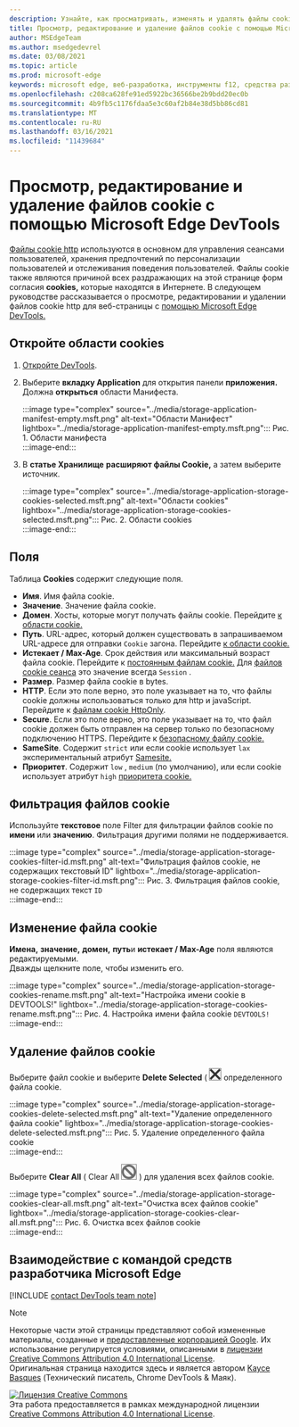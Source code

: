 ```yaml
---
description: Узнайте, как просматривать, изменять и удалять файлы cookie http для страницы с помощью Microsoft Edge DevTools.
title: Просмотр, редактирование и удаление файлов cookie с помощью Microsoft Edge DevTools
author: MSEdgeTeam
ms.author: msedgedevrel
ms.date: 03/08/2021
ms.topic: article
ms.prod: microsoft-edge
keywords: microsoft edge, веб-разработка, инструменты f12, средства разработчика
ms.openlocfilehash: c208ca628fe91ed5922bc36566be2b9bdd20ec0b
ms.sourcegitcommit: 4b9fb5c1176fdaa5e3c60af2b84e38d5bb86cd81
ms.translationtype: MT
ms.contentlocale: ru-RU
ms.lasthandoff: 03/16/2021
ms.locfileid: "11439684"
---
```

<!-- Copyright Kayce Basques 

   Licensed under the Apache License, Version 2.0 (the "License");
   you may not use this file except in compliance with the License.
   You may obtain a copy of the License at

       https://www.apache.org/licenses/LICENSE-2.0

   Unless required by applicable law or agreed to in writing, software
   distributed under the License is distributed on an "AS IS" BASIS,
   WITHOUT WARRANTIES OR CONDITIONS OF ANY KIND, either express or implied.
   See the License for the specific language governing permissions and
   limitations under the License.  -->

# <a name="view-edit-and-delete-cookies-with-microsoft-edge-devtools"></a>Просмотр, редактирование и удаление файлов cookie с помощью Microsoft Edge DevTools  

[Файлы cookie http][MDNHTTPCookies] используются в основном для управления сеансами пользователей, хранения предпочтений по персонализации пользователей и отслеживания поведения пользователей.  Файлы cookie также являются причиной всех раздражающих на этой странице форм согласия **cookies,** которые находятся в Интернете.  В следующем руководстве рассказывается о просмотре, редактировании и удалении файлов cookie http для веб-страницы с [помощью Microsoft Edge DevTools.][MicrosoftEdgeDevTools]  

## <a name="open-the-cookies-pane"></a>Откройте области cookies  

1.  [Откройте DevTools][DevToolsOpen].  
1.  Выберите **вкладку Application** для открытия панели **приложения.**  Должна **открыться** области Манифеста.  
    
    :::image type="complex" source="../media/storage-application-manifest-empty.msft.png" alt-text="Области Манифест" lightbox="../media/storage-application-manifest-empty.msft.png":::
       Рис. 1. Области манифеста  
    :::image-end:::  

1.  В **статье Хранилище** **расширяют файлы Cookie,** а затем выберите источник.  
    
    :::image type="complex" source="../media/storage-application-storage-cookies-selected.msft.png" alt-text="Области cookies" lightbox="../media/storage-application-storage-cookies-selected.msft.png":::
       Рис. 2. Области cookies  
    :::image-end:::  

## <a name="fields"></a>Поля  

Таблица **Cookies** содержит следующие поля.  

*   **Имя**.  Имя файла cookie.  
*   **Значение**.  Значение файла cookie.  
*   **Домен**.  Хосты, которые могут получать файлы cookie.  Перейдите [к области cookie.][MDNHTTPCookiesScope]  
*   **Путь**.  URL-адрес, который должен существовать в запрашиваемом URL-адресе для отправки `Cookie` загона.  Перейдите [к области cookie.][MDNHTTPCookiesScope]  
*   **Истекает / Max-Age**.  Срок действия или максимальный возраст файла cookie.  Перейдите к [постоянным файлам cookie.][MDNHTTPCookiesPermanent]  Для [файлов cookie сеанса][MDNHTTPCookiesSession] это значение всегда `Session` .  
*   **Размер**.  Размер файла cookie в bytes.  
*   **HTTP**.  Если это поле верно, это поле указывает на то, что файлы cookie должны использоваться только для http и javaScript.  Перейдите к [файлам cookie HttpOnly][MDNHTTPCookiesSecure].  
*   **Secure**.  Если это поле верно, это поле указывает на то, что файл cookie должен быть отправлен на сервер только по безопасному подключению HTTPS.  Перейдите к [безопасному файлу cookie.][MDNHTTPCookiesSecure]  
*   **SameSite**.  Содержит `strict` или если cookie использует `lax` экспериментальный атрибут [Samesite.][MDNHTTPCookiesSamesite]  
*   **Приоритет**.  Содержит `low` , `medium` \(по умолчанию\), или если cookie использует атрибут `high` [приоритета cookie.][ChromiumIssue232693]

## <a name="filter-cookies"></a>Фильтрация файлов cookie  

Используйте **текстовое** поле Filter для фильтрации файлов cookie по **имени** или **значению**.  Фильтрация другими полями не поддерживается.  

:::image type="complex" source="../media/storage-application-storage-cookies-filter-id.msft.png" alt-text="Фильтрация файлов cookie, не содержащих текстовый ID" lightbox="../media/storage-application-storage-cookies-filter-id.msft.png":::
   Рис. 3. Фильтрация файлов cookie, не содержащих текст `ID`  
:::image-end:::  

## <a name="edit-a-cookie"></a>Изменение файла cookie  

**Имена,** **значение,** **домен,** **путь**и **истекает / Max-Age** поля являются редактируемыми.  
Дважды щелкните поле, чтобы изменить его.  

:::image type="complex" source="../media/storage-application-storage-cookies-rename.msft.png" alt-text="Настройка имени cookie в DEVTOOLS!" lightbox="../media/storage-application-storage-cookies-rename.msft.png":::
   Рис. 4. Настройка имени файла cookie `DEVTOOLS!`  
:::image-end:::  

## <a name="delete-cookies"></a>Удаление файлов cookie  

Выберите файл cookie и выберите **Delete Selected** \( ![ Delete Selected \) для удаления ](../media/delete-icon.msft.png) определенного файла cookie.  

:::image type="complex" source="../media/storage-application-storage-cookies-delete-selected.msft.png" alt-text="Удаление определенного файла cookie" lightbox="../media/storage-application-storage-cookies-delete-selected.msft.png":::
   Рис. 5. Удаление определенного файла cookie  
:::image-end:::  

Выберите **Clear All** \( Clear All ![ ](../media/clear-icon.msft.png) \) для удаления всех файлов cookie.  

:::image type="complex" source="../media/storage-application-storage-cookies-clear-all.msft.png" alt-text="Очистка всех файлов cookie" lightbox="../media/storage-application-storage-cookies-clear-all.msft.png":::
   Рис. 6. Очистка всех файлов cookie  
:::image-end:::  

## <a name="getting-in-touch-with-the-microsoft-edge-devtools-team"></a>Взаимодействие с командой средств разработчика Microsoft Edge  

[!INCLUDE [contact DevTools team note](../includes/contact-devtools-team-note.md)]  

<!-- links -->  

[MicrosoftEdgeDevTools]: /microsoft-edge/devtools-guide-chromium "Средства разработчика Microsoft Edge (Chromium)"  
[DevToolsOpen]: /microsoft-edge/devtools-guide-chromium/open "Откройте Microsoft Edge DevTools"  

[ChromiumIssue232693]: https://bugs.chromium.org/p/chromium/issues/detail?id=232693 "Выпуск Chromium 232693: реализация поля приоритетов для файлов cookie | Chromium Bugs"  

[MDNHTTPCookies]: https://developer.mozilla.org/docs/Web/HTTP/Cookies "Файлы cookie http | MDN"  
[MDNHTTPCookiesPermanent]: https://developer.mozilla.org/docs/Web/HTTP/Cookies#Permanent_cookies "Файлы cookie HTTP — постоянные файлы cookie | MDN"  
[MDNHTTPCookiesSamesite]: https://developer.mozilla.org/docs/Web/HTTP/Cookies#SameSite_cookies "Файлы cookie HTTP — файлы cookie sameSite | MDN"  
[MDNHTTPCookiesScope]: https://developer.mozilla.org/docs/Web/HTTP/Cookies#Scope_of_cookies "Файлы cookie HTTP — область файлов cookie | MDN"  
[MDNHTTPCookiesSecure]: https://developer.mozilla.org/docs/Web/HTTP/Cookies#Secure_and_HttpOnly_cookies "Cookies HTTP - Безопасные и httpOnly cookies | MDN"  
[MDNHTTPCookiesSession]: https://developer.mozilla.org/docs/Web/HTTP/Cookies#Session_cookies "Файлы cookie HTTP — файлы cookie сеанса | MDN"  

> [!NOTE]
> Некоторые части этой страницы представляют собой измененные материалы, созданные и [предоставленные корпорацией Google][GoogleSitePolicies]. Их использование регулируется условиями, описанными в [лицензии Creative Commons Attribution 4.0 International License][CCA4IL].  
> Оригинальная страница [](https://developers.google.com/web/tools/chrome-devtools/storage/cookies) находится здесь и является автором [Kayce Basques][KayceBasques] \(Технический писатель, Chrome DevTools \& Маяк\).  

[![Лицензия Creative Commons][CCby4Image]][CCA4IL]  
Эта работа предоставляется в рамках международной лицензии [Creative Commons Attribution 4.0 International License][CCA4IL].  

[CCA4IL]: https://creativecommons.org/licenses/by/4.0  
[CCby4Image]: https://i.creativecommons.org/l/by/4.0/88x31.png  
[GoogleSitePolicies]: https://developers.google.com/terms/site-policies  
[KayceBasques]: https://developers.google.com/web/resources/contributors/kaycebasques  
